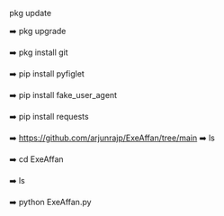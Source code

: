 pkg update 

➡️ pkg upgrade 

➡️ pkg install git 

➡️ pip install pyfiglet

➡️ pip install fake_user_agent

➡️ pip install requests

➡️ https://github.com/arjunrajp/ExeAffan/tree/main
➡️ ls

➡️ cd ExeAffan

➡️ ls

➡️ python ExeAffan.py
